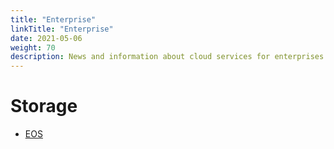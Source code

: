 ```yaml
---
title: "Enterprise"
linkTitle: "Enterprise"
date: 2021-05-06
weight: 70
description: News and information about cloud services for enterprises
---
```


# Storage

* [EOS](https://eos-web.web.cern.ch/eos-web/)
